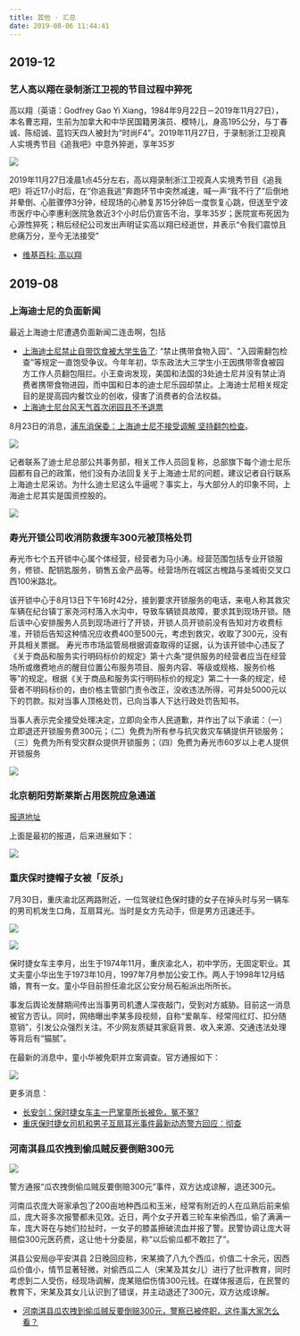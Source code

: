 ```yaml
---
title: 其他 · 汇总
date: 2019-08-06 11:44:41
---
```


## 2019-12

### 艺人高以翔在录制浙江卫视的节目过程中猝死

高以翔（英语：Godfrey Gao Yi Xiang，1984年9月22日－2019年11月27日），本名曹志翔，生前为加拿大和中华民国籍男演员、模特儿，身高195公分，与丁春诚、陈绍诚、蓝钧天四人被封为“时尚F4”。2019年11月27日，于录制浙江卫视真人实境秀节目《追我吧》中意外猝逝，享年35岁

![](https://imgs.codewoody.com/uploads/big/8e3683c6f4dd306bbd87ab8d42974b66.jpg)

2019年11月27日凌晨1点45分左右，高以翔录制浙江卫视真人实境秀节目《追我吧》将近17小时后，在“你追我逃”奔跑环节中突然减速，喊一声“我不行了”后倒地并晕倒、心脏骤停3分钟，经现场的心肺复苏15分钟后一度恢复心跳，但送至宁波市医疗中心李惠利医院急救近3个小时后仍宣告不治，享年35岁；医院宣布死因为心源性猝死；稍后经纪公司发出声明证实高以翔已经逝世，并表示“令我们震惊且悲痛万分，至今无法接受”

- [维基百科: 高以翔](https://zh.wikipedia.org/wiki/%E9%AB%98%E4%BB%A5%E7%BF%94)

## 2019-08

### 上海迪士尼的负面新闻

最近上海迪士尼遭遇负面新闻二连击啊，包括

- [上海迪士尼禁止自带饮食被大学生告了](https://www.zhihu.com/question/339594280/answer/782474101): “禁止携带食物入园”、“入园需翻包检查”等规定一直饱受争议。今年年初，华东政法大三学生小王因携带零食被园方工作人员翻包阻拦。小王查询发现，美国和法国的3处迪士尼并没有禁止消费者携带食物进园，而中国和日本的迪士尼乐园却禁止。上海迪士尼相关规定目的是提高园内餐饮业的创收，侵害了消费者的合法权益。
- [上海迪士尼台风天气首次闭园且不予退票](https://www.zhihu.com/question/339695317/answer/784344583)

8月23日的消息，[浦东消保委：上海迪士尼不接受调解 坚持翻包检查](http://china.huanqiu.com/article/2019-08/15345602.html?agt=15438)。

![](https://imgs.codewoody.com/uploads/big/6a998abc005374ba23647b315b011b4f.jpg)

记者联系了迪士尼总部公共事务部，相关工作人员回复称，总部旗下每个迪士尼乐园都有自己的政策，他们没有办法回复关于上海迪士尼的问题，建议记者自行联系上海迪士尼采访。为什么迪士尼这么牛逼呢？事实上，与大部分人的印象不同，上海迪士尼其实是国资控股的。

![](https://imgs.codewoody.com/uploads/big/26ef0eb82ad195fd896b90a08f7d3730.jpg)

### 寿光开锁公司收消防救援车300元被顶格处罚

寿光市七个五开锁中心属个体经营，经营者为马小涛。经营范围包括专业开锁服务，修锁、配钥匙服务，销售五金产品等。经营场所在城区古槐路与圣城街交叉口西100米路北。

该开锁中心于8月13日下午16时42分，接到要求开锁服务的电话，来电人称其救灾车辆在纪台镇丁家尧河村落入水沟中，导致车辆锁具故障，要求其到现场开锁。随后该中心安排服务人员到现场进行了开锁，开锁人员开锁前没有告知对方收费标准，开锁后告知这种情况应收费400至500元，考虑到救灾，收取了300元，没有开具相关票据。
寿光市市场监管局根据调查取得的证据，认为该开锁中心违反了《关于商品和服务实行明码标价的规定》第十六条“提供服务的经营者应当在经营场所或缴费地点的醒目位置公布服务项目、服务内容、等级或规格、服务价格等”的规定。根据《关于商品和服务实行明码标价的规定》第二十一条的规定，经营者不明码标价的，由价格主管部门责令改正，没收违法所得，可并处5000元以下的罚款。拟对当事人顶格处罚，已向当事人下达行政处罚告知书。

当事人表示完全接受处理决定，立即向全市人民道歉，并作出了以下承诺：（一）立即退还开锁服务费300元；（二）免费为所有参与抗灾救灾车辆提供开锁服务；（三）免费为所有受灾群众提供开锁服务；（四）免费为寿光市60岁以上老人提供开锁服务

![](https://pic1.zhimg.com/v2-30530701cbf5c6d85864e9c67486edd4_b.png)

### 北京朝阳劳斯莱斯占用医院应急通道

[报道地址](/knowledge-base/backups/劳斯莱斯占用医院应急通道.html)

上面是最初的报道，后来进展如下：

![](https://imgs.codewoody.com/uploads/big/a289f1d9eaf25a0a52cf6046afae89ca.jpg)

### 重庆保时捷帽子女被「反杀」

7月30日，重庆渝北区两路附近，一位驾驶红色保时捷的女子在掉头时与另一辆车的男司机发生口角，互扇耳光。当时是女方先动手，但是男方迅速还手。

![](https://imgs.codewoody.com/uploads/big/ee6188c9fadd0a43030be5a4e26b4e84.jpeg)

![](https://imgs.codewoody.com/uploads/big/4112f2fb8a659325fc139d192341247d.gif)

保时捷女车主李月，出生于1974年11月，重庆渝北人，初中学历，无固定职业。其丈夫童小华出生于1973年10月，1997年7月参加公安工作。两人于1998年12月结婚，育有一女。童小华目前担任渝北区公安分局石船派出所所长。

事发后舆论发酵期间传出当事男司机遭人深夜敲门，受到对方威胁。目前这一消息被官方否认。同时，网络曝出李某多段视频，自称“爱飙车、经常闯红灯、扣分随意销”，引发公众强烈关注。不少网友质疑其家庭背景、收入来源、交通违法处理等背后有“猫腻”。

在最新的消息中，童小华被免职并立案调查。官方通报如下：

![](https://imgs.codewoody.com/uploads/big/7995e041a73a0a93e1527b1d7528d028.jpeg)

更多消息：

- [长安剑：保时捷女车主一巴掌童所长被免，冤不冤?](https://news.ifeng.com/c/7p5sc9zxtze)
- [重庆保时捷女司机和男子互扇耳光事件最新动态警方回应：彻查](http://www.sohu.com/a/331014843_99988005)

### 河南淇县瓜农拽到偷瓜贼反要倒赔300元

![](https://imgs.codewoody.com/uploads/big/1c3bba8385b103f9cf13efce48810606.jpg)

警方通报“瓜农拽倒偷瓜贼反要倒赔300元”事件，双方达成谅解，退还300元。

河南瓜农庞大哥家承包了200亩地种西瓜和玉米，经常有附近的人在瓜熟后前来偷瓜，庞大哥多次报警都未见效。近日，两个女子开着三轮车来偷西瓜，偷了满满一车，庞大哥在与她们拉扯时，一女子的膝盖擦破流血并报了警。民警协调让庞大哥赔偿300元医药费，这让他十分委屈，称“以后偷瓜都不敢拦了”。

淇县公安局@平安淇县 2日晚回应称，宋某摘了八九个西瓜，价值二十余元，因西瓜价值小，情节显著轻微，对偷西瓜二人（宋某及其女儿）进行了批评教育，同时考虑到二人受伤，经现场调解，庞某赔偿伤情300元钱。在媒体报道后，在民警的教育下，宋某及其女儿认识到了错误，并主动退还了300元，双方达成谅解。

- [河南淇县瓜农拽到偷瓜贼反要倒赔300元，警察已被停职，这件事大家怎么看？](https://www.zhihu.com/question/338491629)
